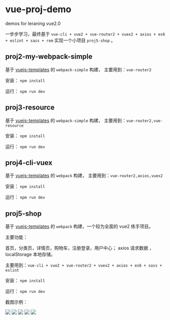 # vue-proj-demo
demos for leraning vue2.0

一步步学习，最终基于 `vue-cli + vue2 + vue-router2 + vuex2 + axios + es6 + eslint + sass + rem` 实现一个小项目 `proj5-shop` 。

## proj2-my-webpack-simple
基于 [vuejs-templates](https://github.com/vuejs-templates) 的 `webpack-simple` 构建，
主要用到：`vue-router2`

安装： `npm install`

运行： `npm run dev`

## proj3-resource
基于 [vuejs-templates](https://github.com/vuejs-templates) 的 `webpack-simple` 构建，
主要用到：`vue-router2,vue-resource`

安装： `npm install`

运行： `npm run dev`

## proj4-cli-vuex
基于 [vuejs-templates](https://github.com/vuejs-templates) 的 `webpack` 构建，
主要用到：`vue-router2,axios,vuex2`

安装： `npm install`

运行： `npm run dev`

## proj5-shop 
基于 [vuejs-templates](https://github.com/vuejs-templates) 的 `webpack` 构建，一个较为全面的 vue2 练手项目。

主要功能：

首页，分类页，详情页，购物车，注册登录，用户中心；
axios 请求数据 ，localStorage 本地存储。

主要用到：`vue-cli + vue2 + vue-router2 + vuex2 + axios + es6 + sass + eslint`

安装： `npm install`

运行： `npm run dev`

截图示例：

![](http://ohe5avf3y.bkt.clouddn.com/pro/vue/vue-shop/vue-shop-show1.jpg) ![](http://ohe5avf3y.bkt.clouddn.com/pro/vue/vue-shop/vue-shop-show2.jpg) ![](http://ohe5avf3y.bkt.clouddn.com/pro/vue/vue-shop/vue-shop-show3.jpg) ![](http://ohe5avf3y.bkt.clouddn.com/pro/vue/vue-shop/vue-shop-show4.jpg) ![](http://ohe5avf3y.bkt.clouddn.com/pro/vue/vue-shop/vue-shop-show5.jpg)

